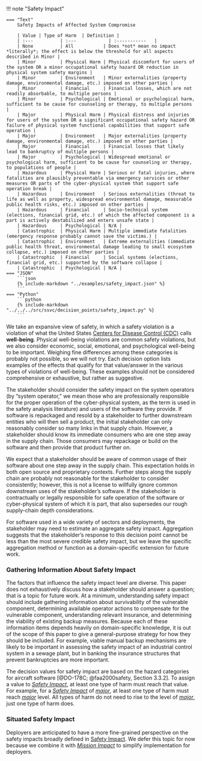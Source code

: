 !!! note "Safety Impact"

    === "Text"
        Safety Impacts of Affected System Compromise
    
        | Value | Type of Harm  | Definition |
        | :---          | :---            | :-----------   |
        | None          | All           | Does *not* mean no impact *literally*; the effect is below the threshold for all aspects described in Minor |
        | Minor         | Physical Harm | Physical discomfort for users of the system OR a minor occupational safety hazard OR reduction in physical system safety margins |
        | Minor         | Environment   | Minor externalities (property damage, environmental damage, etc.) imposed on other parties |
        | Minor         | Financial     | Financial losses, which are not readily absorbable, to multiple persons |
        | Minor         | Psychological | Emotional or psychological harm, sufficient to be cause for counseling or therapy, to multiple persons |
        | Major         | Physical Harm | Physical distress and injuries for users of the system OR a significant occupational safety hazard OR failure of physical system functional capabilities that support safe operation |
        | Major         | Environment   | Major externalities (property damage, environmental damage, etc.) imposed on other parties |
        | Major         | Financial     | Financial losses that likely lead to bankruptcy of multiple persons |
        | Major         | Psychological | Widespread emotional or psychological harm, sufficient to be cause for counseling or therapy, to populations of people |
        | Hazardous     | Physical Harm | Serious or fatal injuries, where fatalities are plausibly preventable via emergency services or other measures OR parts of the cyber-physical system that support safe operation break |
        | Hazardous     | Environment   | Serious externalities (threat to life as well as property, widespread environmental damage, measurable public health risks, etc.) imposed on other parties |
        | Hazardous     | Financial     | Socio-technical system (elections, financial grid, etc.) of which the affected component is a part is actively destabilized and enters unsafe state |
        | Hazardous     | Psychological | N/A |
        | Catastrophic  | Physical Harm | Multiple immediate fatalities (emergency response probably cannot save the victims.) |
        | Catastrophic  | Environment   | Extreme externalities (immediate public health threat, environmental damage leading to small ecosystem collapse, etc.) imposed on other parties |
        | Catastrophic  | Financial     | Social systems (elections, financial grid, etc.) supported by the software collapse |
        | Catastrophic  | Psychological | N/A |
    === "JSON"
        ```json
        {% include-markdown "../examples/safety_impact.json" %}
        ```
    === "Python"
        ```python
        {% include-markdown "../../../src/ssvc/decision_points/safety_impact.py" %}
        ```



We take an expansive view of safety, in which a safety violation is a violation of what the United States [Centers for Disease Control (CDC)](https://www.cdc.gov/hrqol/wellbeing.htm#three) calls **well-being**. Physical well-being violations are common safety violations, but we also consider economic, social, emotional, and psychological well-being to be important. Weighing fine differences among these categories is probably not possible, so we will not try. Each decision option lists examples of the effects that qualify for that value/answer in the various types of violations of well-being. These examples should not be considered comprehensive or exhaustive, but rather as suggestive.
<!--The CDC webpage is better called a lit review. It has 74 citations on well-being across various fields. The following citations could reasonably be cited directly, rather than just referencing the CDC page:
Frey BS, Stutzer A. Happiness and economics. Princeton, N.J.: Princeton University Press; 2002.
Andrews FM, Withey SB. Social indicators of well-being. NewYork: Plenum Press; 1976:63–106.
Diener E. Subjective well being: the science of happiness and a proposal for a national index. American Psychologist 2000;55(1):34–43.
Ryff CD, Keyes CLM. The structure of psychological well-being revisited. Journal of Personality and Social Psychology 1995;69(4):719–727.
Diener E, Suh E, Oishi S. Recent findings on subjective well-being. Indian Journal of Clinical Psychology 1997;24:25–41.
Veenhoven R. Sociological theories of subjective well-being. In: M Eid , RJ Larsen (eds). The science of subjective well-being. New York: Guilford Press; 2008:44–61.
Csikszentmihalyi M. Flow: The Psychology of Optimal Experience. New York, NY: Harper Perennial; 1991.
Diener E, Suh EM, Lucas R, Smith H. Subjective well-being: Three decades of progress. Psychological Bulletin 1999;125:276–302.
Larsen RJ, Eid M. Ed Diener and The Science of Subjective Well-Being. In: RJ Larsen and M Eid, (Eds.) The Science of Subjective Well-Being. New York: Guildford Press, 2008:1–12.
Kahneman D, Krueger AB, Schkade DA, Schwarz N, Stone AA. A survey method for characterizing daily life: the day reconstruction method. Science 2004;306:1776–1780.
Eid M. Measuring the Immeasurable: Psychometric modeling of subjective well-being data. In: Eid M, Larsen RJ (eds.) The science of subjective well-being. New York: Guilford Press; 2008:141–167.
Dupuy HJ (1978). Self-representations of general psychological well-being of American adults. Paper presented at the American Public Health Association Meeting, Los Angeles, October, 1978.
Fazio, A.F. (1977). A concurrent validational study of the NCHS General Well-Being Schedule. Hyattsville, MD: U.S. Department of Health, Education and Welfare, national Center for Health Statistics, 1977. Vital and Health Statistics Series 2, No. 73. DHEW Publication No. (HRA) 78-1347.
Kaplan RM, Anderson JP. The quality of well-being scale: Rationale for a single quality of life index. In: SR Walker, R Rosser (Eds.) Quality of Life: Assessment and Application. London: MTP Press; 1988:51–77.
Keyes CLM. The mental health continuum: from languishing to flourishing in life. J Health Soc Res 2002;43(6):207-222.
 -->

The stakeholder should consider the safety impact on the system operators (by “system operator,” we mean those who are professionally responsible for the proper operation of the cyber-physical system, as the term is used in the safety analysis literature) and users of the software they provide.
If software is repackaged and resold by a stakeholder to further downstream entities who will then sell a product, the initial stakeholder can only reasonably consider so many links in that supply chain.
However, a stakeholder should know its immediate consumers who are one step away in the supply chain.
Those consumers may repackage or build on the software and then provide that product further on.

We expect that a stakeholder should be aware of common usage of their software about one step away in the supply chain.
This expectation holds in both open source and proprietary contexts. Further steps along the supply chain are probably not reasonable for the stakeholder to consider consistently; however, this is not a license to willfully ignore common downstream uses of the stakeholder’s software.
If the stakeholder is contractually or legally responsible for safe operation of the software or cyber-physical system of which it is part, that also supersedes our rough supply-chain depth considerations.

For software used in a wide variety of sectors and deployments, the stakeholder may need to estimate an aggregate safety impact.
Aggregation suggests that the stakeholder’s response to this decision point cannot be less than the most severe credible safety impact, but we leave the specific aggregation method or function as a domain-specific extension for future work.

### Gathering Information About Safety Impact

The factors that influence the safety impact level are diverse.
This paper does not exhaustively discuss how a stakeholder should answer a question; that is a topic for future work.
At a minimum, understanding safety impact should include gathering information about survivability of the vulnerable component, determining available operator actions to compensate for the vulnerable component, understanding relevant insurance, and determining the viability of existing backup measures.
Because each of these information items depends heavily on domain-specific knowledge, it is out of the scope of this paper to give a general-purpose strategy for how they should be included.
For example, viable manual backup mechanisms are likely to be important in assessing the safety impact of an industrial control system in a sewage plant, but in banking the insurance structures that prevent bankruptcies are more important.

The decision values for safety impact are based on the hazard categories for aircraft software [@DO-178C; @faa2000safety, Section 3.3.2].
To assign a value to [*Safety Impact*](#safety-impact), at least one type of harm must reach that value. For example, for a [*Safety Impact*](#safety-impact) of [*major*](#safety-impact), at least one type of harm must reach [*major*](#safety-impact) level.
All types of harm do not need to rise to the level of [*major*](#safety-impact), just one type of harm does.


<!-- Literal HTML is only included by pandoc etc in HTML output, so the below is correct but not portable -->
<!--
<a name="table-safety-impact"></a> Safety Impact Decision Values

<table>
<thead>
<tr class="header">
<th><strong>Safety Impact</strong></th>
<th><strong>Type of Harm</strong></th>
<th><strong>Description</strong></th>
</tr>
</thead>
<tbody>
<tr class="odd">
<td>None</td>
<td>All</td>
<td>Does not mean <em>no impact</em> literally; it just means that the effect is below the threshold for all aspects described in Minor</td>
</tr>
<tr class="even">
<td>Minor<br />
(Any one or more of these conditions hold.)</td>
<td>Physical harm</td>
<td>Physical discomfort for users (not operators) of the system</td>
</tr>
<tr class="odd">
<td></td>
<td>Operator<br />
resiliency</td>
<td>Requires action by system operator to maintain safe system state as a result of exploitation of the vulnerability where operator actions would be well within expected operator abilities; OR causes a minor occupational safety hazard</td>
</tr>
<tr class="even">
<td></td>
<td>System<br />
resiliency</td>
<td>Small reduction in built-in system safety margins; OR small reduction in system functional capabilities that support safe operation</td>
</tr>
<tr class="odd">
<td></td>
<td>Environment</td>
<td>Minor externalities (property damage, environmental damage, etc.) imposed on other parties</td>
</tr>
<tr class="even">
<td></td>
<td>Financial</td>
<td>Financial losses, which are not readily absorbable, to multiple persons</td>
</tr>
<tr class="odd">
<td></td>
<td>Psychological</td>
<td>Emotional or psychological harm, sufficient to be cause for counselling or therapy, to multiple persons</td>
</tr>
<tr class="even">
<td>Major<br />
(Any one or more of these conditions hold.)</td>
<td>Physical harm</td>
<td>Physical distress and injuries for users (not operators) of the system</td>
</tr>
<tr class="odd">
<td></td>
<td>Operator<br />
resiliency</td>
<td>Requires action by system operator to maintain safe system state as a result of exploitation of the vulnerability where operator actions would be within their capabilities but the actions require their full attention and effort; OR significant distraction or discomfort to operators; OR causes significant occupational safety hazard</td>
</tr>
<tr class="even">
<td></td>
<td>System<br />
resiliency</td>
<td>System safety margin effectively eliminated but no actual harm; OR failure of system functional capabilities that support safe operation</td>
</tr>
<tr class="odd">
<td></td>
<td>Environment</td>
<td>Major externalities (property damage, environmental damage, etc.) imposed on other parties</td>
</tr>
<tr class="even">
<td></td>
<td>Financial</td>
<td>Financial losses that likely lead to bankruptcy of multiple persons</td>
</tr>
<tr class="odd">
<td></td>
<td>Psychological</td>
<td>Widespread emotional or psychological harm, sufficient to be cause for counselling or therapy, to populations of people</td>
</tr>
<tr class="even">
<td>Hazardous<br />
(Any one or more of these conditions hold.)</td>
<td>Physical harm</td>
<td>Serious or fatal injuries, where fatalities are plausibly preventable via emergency services or other measures</td>
</tr>
<tr class="odd">
<td></td>
<td>Operator<br />
resiliency</td>
<td>Actions that would keep the system in a safe state are beyond system operator capabilities, resulting in adverse conditions; OR great physical distress to system operators such that they cannot be expected to operate the system properly</td>
</tr>
<tr class="even">
<td></td>
<td>System<br />
resiliency</td>
<td>Parts of the cyber-physical system break; system’s ability to recover lost functionality remains intact</td>
</tr>
<tr class="odd">
<td></td>
<td>Environment</td>
<td>Serious externalities (threat to life as well as property, widespread environmental damage, measurable public health risks, etc.) imposed on other parties</td>
</tr>
<tr class="even">
<td></td>
<td>Financial</td>
<td>Socio-technical system (elections, financial grid, etc.) of which the affected component is a part is actively destabilized and enters unsafe state</td>
</tr>
<tr class="odd">
<td></td>
<td>Psychological</td>
<td>N/A</td>
</tr>
<tr class="even">
<td>Catastrophic (Any one or more of these conditions hold.)</td>
<td>Physical harm</td>
<td>Multiple immediate fatalities (Emergency response probably cannot save the victims.)</td>
</tr>
<tr class="odd">
<td></td>
<td>Operator<br />
resiliency</td>
<td>Operator incapacitated (includes fatality or otherwise incapacitated)</td>
</tr>
<tr class="even">
<td></td>
<td>System resiliency</td>
<td>Total loss of whole cyber-physical system, of which the software is a part</td>
</tr>
<tr class="odd">
<td></td>
<td>Environment</td>
<td>Extreme externalities (immediate public health threat, environmental damage leading to small ecosystem collapse, etc.) imposed on other parties</td>
</tr>
<tr class="even">
<td></td>
<td>Financial</td>
<td>Social systems (elections, financial grid, etc.) supported by the software collapse</td>
</tr>
<tr class="odd">
<td></td>
<td>Psychological</td>
<td>N/A</td>
</tr>
</tbody>
</table>
-->


### Situated Safety Impact

Deployers are anticipated to have a more fine-grained perspective on the safety impacts broadly defined in [Safety Impact](#table-safety-impact).
We defer this topic for now because we combine it with [*Mission Impact*](#mission-impact) to simplify implementation for deployers.

